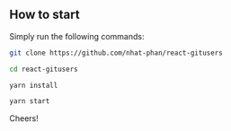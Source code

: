 ## How to start

Simply run the following commands:

```bash
git clone https://github.com/nhat-phan/react-gitusers

cd react-gitusers

yarn install

yarn start
```

Cheers!
